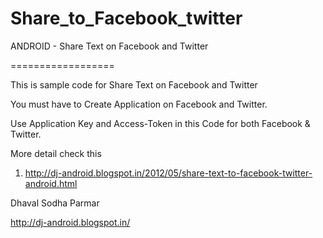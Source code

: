 Share_to_Facebook_twitter
=========================

ANDROID - Share Text on Facebook and Twitter

==================

This is sample code for Share Text on Facebook and Twitter

You must have to Create Application on Facebook and Twitter.

Use Application Key and Access-Token in this Code for both Facebook & Twitter.

More detail check this

1. http://dj-android.blogspot.in/2012/05/share-text-to-facebook-twitter-android.html

Dhaval Sodha Parmar

http://dj-android.blogspot.in/
